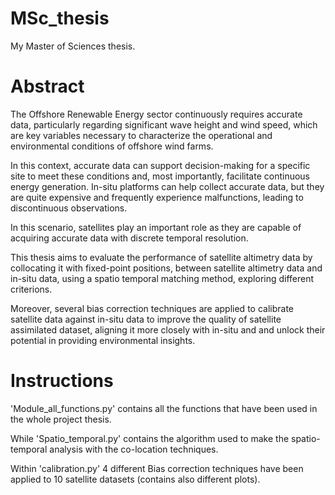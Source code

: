 # MSc_thesis
My Master of Sciences thesis.


# Abstract

 The Offshore Renewable Energy sector continuously requires accurate data, particularly
 regarding significant wave height and wind speed, which are key variables necessary
 to characterize the operational and environmental conditions of offshore wind farms.
 
 In this context, accurate data can support decision-making for a specific site to meet
 these conditions and, most importantly, facilitate continuous energy generation. In-situ
 platforms can help collect accurate data, but they are quite expensive and frequently
 experience malfunctions, leading to discontinuous observations.
 
 In this scenario, satellites play an important role as they are capable of acquiring accurate
 data with discrete temporal resolution.
 
 This thesis aims to evaluate the performance of satellite altimetry data by collocating it
 with fixed-point positions, between satellite altimetry data and in-situ data, using a spatio
 temporal matching method, exploring different criterions.
 
 Moreover, several bias correction techniques are applied to calibrate satellite data against
 in-situ data to improve the quality of satellite assimilated dataset, aligning it more closely
 with in-situ and and unlock their potential in providing environmental insights.


# Instructions
'Module_all_functions.py' contains all the functions that have been used in the whole project thesis.

While 'Spatio_temporal.py' contains the  algorithm used to make the spatio-temporal analysis with the co-location techniques.

Within 'calibration.py' 4 different Bias correction techniques have been applied to 10 satellite datasets (contains also different plots). 
